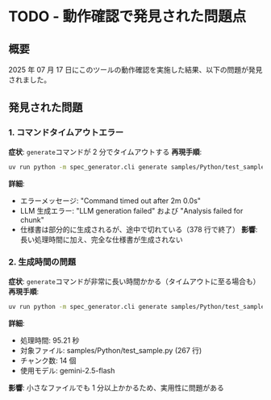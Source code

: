 # TODO - 動作確認で発見された問題点

## 概要

2025 年 07 月 17 日にこのツールの動作確認を実施した結果、以下の問題が発見されました。

## 発見された問題

### 1. コマンドタイムアウトエラー

**症状**: `generate`コマンドが 2 分でタイムアウトする
**再現手順**:

```bash
uv run python -m spec_generator.cli generate samples/Python/test_sample.py --output test-spec.md
```

**詳細**:

- エラーメッセージ: "Command timed out after 2m 0.0s"
- LLM 生成エラー: "LLM generation failed" および "Analysis failed for chunk"
- 仕様書は部分的に生成されるが、途中で切れている（378 行で終了）
  **影響**: 長い処理時間に加え、完全な仕様書が生成されない

### 2. 生成時間の問題

**症状**: `generate`コマンドが非常に長い時間かかる（タイムアウトに至る場合も）
**再現手順**:

```bash
uv run python -m spec_generator.cli generate samples/Python/test_sample.py --output test-spec.md
```

**詳細**:

- 処理時間: 95.21 秒
- 対象ファイル: samples/Python/test_sample.py (267 行)
- チャンク数: 14 個
- 使用モデル: gemini-2.5-flash

**影響**: 小さなファイルでも 1 分以上かかるため、実用性に問題がある
